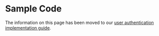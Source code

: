 # Sample Code

<InlineAlert slots="text"/>

The information on this page has been moved to our [user authentication implementation guide](../UserAuthentication/implementation#standard-oauth2-libraries). 
